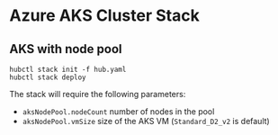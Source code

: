 # Azure AKS Cluster Stack

## AKS with node pool

```
hubctl stack init -f hub.yaml
hubctl stack deploy
```

The stack will require the following parameters:

* `aksNodePool.nodeCount` number of nodes in the pool
* `aksNodePool.vmSize` size of the AKS VM (`Standard_D2_v2` is default)
